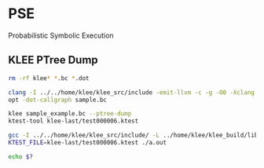 # PSE 

Probabilistic Symbolic Execution

## KLEE PTree Dump

```bash 
rm -rf klee* *.bc *.dot

clang -I ../../home/klee/klee_src/include -emit-llvm -c -g -O0 -Xclang -disable-O0-optnone sample_example.cpp
opt -dot-callgraph sample.bc

klee sample_example.bc --ptree-dump
ktest-tool klee-last/test000006.ktest

gcc -I ../../home/klee/klee_src/include/ -L ../home/klee/klee_build/lib/ sample_example.cpp -lkleeRuntest
KTEST_FILE=klee-last/test000006.ktest ./a.out

echo $?
```
